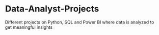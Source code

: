 # Data-Analyst-Projects
Different projects on Python, SQL and Power BI where data is analyzed to get meaningful insights
